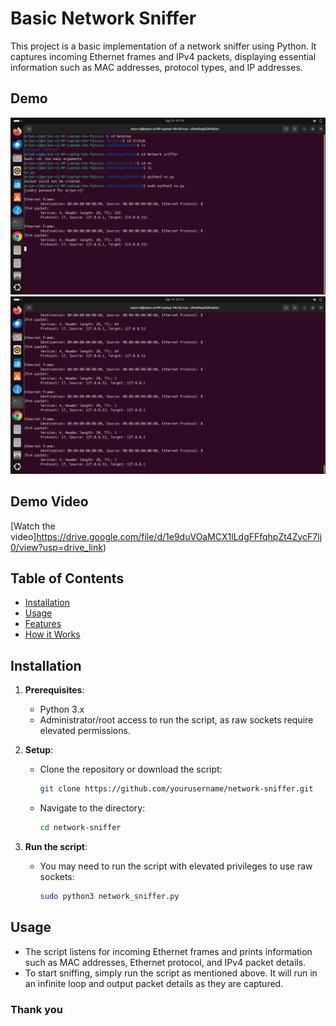 # Basic Network Sniffer

This project is a basic implementation of a network sniffer using Python. It captures incoming Ethernet frames and IPv4 packets, displaying essential information such as MAC addresses, protocol types, and IP addresses.
## Demo
![Demo Image](img1.png)
![Demo Image](img2.png)

## Demo Video
[Watch the video]https://drive.google.com/file/d/1e9duVOaMCX1lLdgFFfqhpZt4ZycF7lj0/view?usp=drive_link)

## Table of Contents
- [Installation](#installation)
- [Usage](#usage)
- [Features](#features)
- [How it Works](#how-it-works)

## Installation

1. **Prerequisites**: 
    - Python 3.x
    - Administrator/root access to run the script, as raw sockets require elevated permissions.

2. **Setup**:
   - Clone the repository or download the script:
     ```bash
     git clone https://github.com/yourusername/network-sniffer.git
     ```
   - Navigate to the directory:
     ```bash
     cd network-sniffer
     ```

3. **Run the script**:
   - You may need to run the script with elevated privileges to use raw sockets:
     ```bash
     sudo python3 network_sniffer.py
     ```

## Usage

- The script listens for incoming Ethernet frames and prints information such as MAC addresses, Ethernet protocol, and IPv4 packet details.
- To start sniffing, simply run the script as mentioned above. It will run in an infinite loop and output packet details as they are captured.

### Thank you


